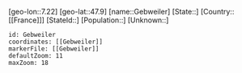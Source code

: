 ﻿---
location: [47.9,7.22]
mapzoom: [7,12] 
mapmarker: city 
type: City
tags:
- geo/City


SpocWebEntityId: 30379
isDeleted: false
confidential: public

---
[geo-lon::7.22]
[geo-lat::47.9]
[name::Gebweiler]
[State::]
[Country::[[France]]]
[StateId::]
[Population::]
[Unknown::]


```leaflet
id: Gebweiler
coordinates: [[Gebweiler]]
markerFile: [[Gebweiler]]
defaultZoom: 11 
maxZoom: 18
```
